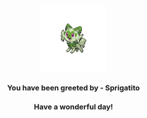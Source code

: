 <p align="center">
    <img src="https://raw.githubusercontent.com/PokeAPI/sprites/master/sprites/pokemon/906.png" width="150" height="150">
</p>
<h3 align="center">You have been greeted by - <b>Sprigatito</b></h3>
<h3 align="center">Have a wonderful day!</h3>
